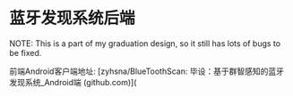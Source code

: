 # 蓝牙发现系统后端

NOTE: This is a part of my graduation design, so it still has lots of bugs to be fixed.

前端Android客户端地址: [zyhsna/BlueToothScan: 毕设：基于群智感知的蓝牙发现系统_Android端 (github.com)](
